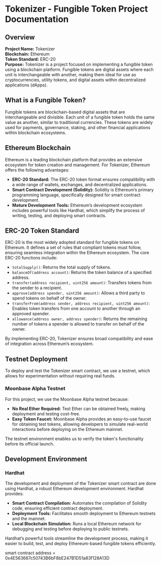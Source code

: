 # Tokenizer - Fungible Token Project Documentation

## Overview

**Project Name:** Tokenizer  
**Blockchain:** Ethereum  
**Token Standard:** ERC-20  
**Purpose:** Tokenizer is a project focused on implementing a fungible token using a blockchain platform. Fungible tokens are digital assets where each unit is interchangeable with another, making them ideal for use as cryptocurrencies, utility tokens, and digital assets within decentralized applications (dApps).  

## What is a Fungible Token?

Fungible tokens are blockchain-based digital assets that are interchangeable and divisible. Each unit of a fungible token holds the same value as another, similar to traditional currencies. These tokens are widely used for payments, governance, staking, and other financial applications within blockchain ecosystems.  

## Ethereum Blockchain

Ethereum is a leading blockchain platform that provides an extensive ecosystem for token creation and management. For Tokenizer, Ethereum offers the following advantages:  

- **ERC-20 Standard:** The ERC-20 token format ensures compatibility with a wide range of wallets, exchanges, and decentralized applications.  
- **Smart Contract Development (Solidity):** Solidity is Ethereum’s primary programming language, specifically designed for smart contract development.  
- **Mature Development Tools:** Ethereum’s development ecosystem includes powerful tools like Hardhat, which simplify the process of writing, testing, and deploying smart contracts.  

## ERC-20 Token Standard

ERC-20 is the most widely adopted standard for fungible tokens on Ethereum. It defines a set of rules that compliant tokens must follow, ensuring seamless integration within the Ethereum ecosystem. The core ERC-20 functions include:

- `totalSupply()`: Returns the total supply of tokens.  
- `balanceOf(address account)`: Returns the token balance of a specified address.  
- `transfer(address recipient, uint256 amount)`: Transfers tokens from the sender to a recipient.  
- `approve(address spender, uint256 amount)`: Allows a third party to spend tokens on behalf of the owner.  
- `transferFrom(address sender, address recipient, uint256 amount)`: Enables token transfers from one account to another through an approved spender.  
- `allowance(address owner, address spender)`: Returns the remaining number of tokens a spender is allowed to transfer on behalf of the owner.  

By implementing ERC-20, Tokenizer ensures broad compatibility and ease of integration across Ethereum’s ecosystem.  

## Testnet Deployment

To deploy and test the Tokenizer smart contract, we use a testnet, which allows for experimentation without requiring real funds.  

### Moonbase Alpha Testnet

For this project, we use the Moonbase Alpha testnet because:  

- **No Real Ether Required:** Test Ether can be obtained freely, making deployment and testing cost-free.  
- **Easy Token Faucet:** Moonbase Alpha provides an easy-to-use faucet for obtaining test tokens, allowing developers to simulate real-world interactions before deploying on the Ethereum mainnet.  

The testnet environment enables us to verify the token's functionality before its official launch.  

## Development Environment

### Hardhat

The development and deployment of the Tokenizer smart contract are done using Hardhat, a robust Ethereum development environment. Hardhat provides:  

- **Smart Contract Compilation:** Automates the compilation of Solidity code, ensuring efficient contract deployment.  
- **Deployment Tools:** Facilitates smooth deployment to Ethereum testnets and the mainnet.  
- **Local Blockchain Simulation:** Runs a local Ethereum network for debugging and testing before deploying to public testnets.  

Hardhat’s powerful tools streamline the development process, making it easier to build, test, and deploy Ethereum-based fungible tokens efficiently.

smart contract address = 0x4E563687c50743B6bF8bE247B1D51a83f128A13D




